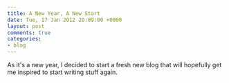 ```yaml
---
title: A New Year, A New Start
date: Tue, 17 Jan 2012 20:09:00 +0000
layout: post
comments: true
categories:
- blog
---
```


As it's a new year, I decided to start a fresh new blog that will hopefully get me inspired to start writing stuff again.



